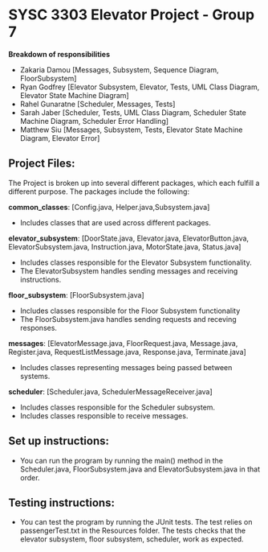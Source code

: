 # SYSC 3303 Elevator Project - Group 7

**Breakdown of responsibilities**
- Zakaria Damou [Messages, Subsystem, Sequence Diagram, FloorSubsystem]
- Ryan Godfrey [Elevator Subsystem, Elevator, Tests, UML Class Diagram, Elevator State Machine Diagram]
- Rahel Gunaratne [Scheduler, Messages, Tests]
- Sarah Jaber [Scheduler, Tests, UML Class Diagram, Scheduler State Machine Diagram, Scheduler Error Handling]
- Matthew Siu [Messages, Subsystem, Tests, Elevator State Machine Diagram, Elevator Error]

## Project Files:
The Project is broken up into several different packages, which each fulfill a different purpose. The packages include the following:

**common_classes**: [Config.java, Helper.java,Subsystem.java]
- Includes classes that are used across different packages. 

**elevator_subsystem**: [DoorState.java, Elevator.java, ElevatorButton.java, ElevatorSubsystem.java, Instruction.java, MotorState.java, Status.java]
- Includes classes responsible for the Elevator Subsystem functionality. 
- The ElevatorSubsystem handles sending messages and receiving instructions. 

**floor_subsystem**: [FloorSubsystem.java]
- Includes classes responsible for the Floor Subsystem functionality
- The FloorSubsystem.java handles sending requests and receving responses. 

**messages**: [ElevatorMessage.java, FloorRequest.java, Message.java, Register.java, RequestListMessage.java, Response.java, Terminate.java]

- Includes classes representing messages being passed between systems.

**scheduler**: [Scheduler.java, SchedulerMessageReceiver.java]
- Includes classes responsible for the Scheduler subsystem. 
- Includes classes responsible to receive messages.

## Set up instructions:
- You can run the program by running the main() method in the Scheduler.java, FloorSubsystem.java and ElevatorSubsystem.java in that order. 

## Testing instructions:
- You can test the program by running the JUnit tests. The test relies on passengerTest.txt in the Resources folder. The tests checks that the elevator subsystem, floor subsystem, scheduler, work as expected. 
